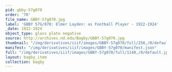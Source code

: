 ```yaml
---
pid: gbby-57g070
order: '70'
file_name: GBBY-57g070.jpg
label: 'GBBY 57G/070: Elmer Layden: as Football Player - 1922-1924'
_date: 1922-1924
object_type: glass plate negative
source: http://archives.nd.edu/Bagby/GBBY-57g070.jpg
thumbnail: "/img/derivatives/iiif/images/GBBY-57g070/full/250,/0/default.jpg"
manifest: "/img/derivatives/iiif/images/GBBY-57g070/manifest.json"
full: "/img/derivatives/iiif/images/GBBY-57g070/full/1140,/0/default.jpg"
layout: bagby_item
collection: bagby
---
```

